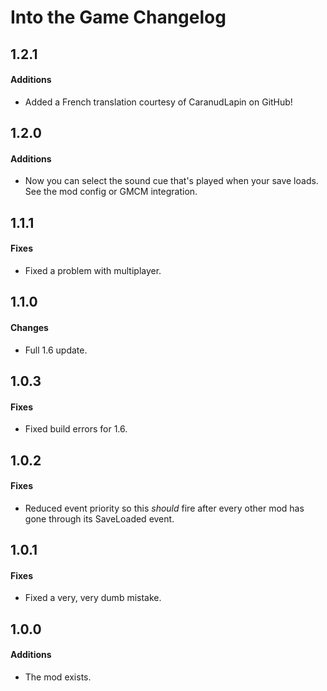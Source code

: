 ﻿# Into the Game Changelog

## 1.2.1
#### Additions
* Added a French translation courtesy of CaranudLapin on GitHub!

## 1.2.0
#### Additions
* Now you can select the sound cue that's played when your save loads. See the mod config or GMCM integration.

## 1.1.1
#### Fixes
* Fixed a problem with multiplayer.

## 1.1.0
#### Changes
* Full 1.6 update.

## 1.0.3
#### Fixes
* Fixed build errors for 1.6.

## 1.0.2
#### Fixes
* Reduced event priority so this *should* fire after every other mod has gone through its SaveLoaded event.

## 1.0.1
#### Fixes
* Fixed a very, very dumb mistake.

## 1.0.0
#### Additions
* The mod exists.
